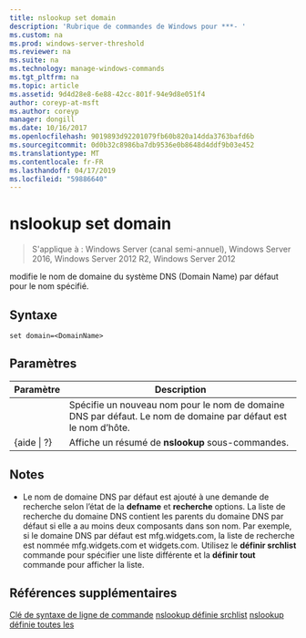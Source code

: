 ```yaml
---
title: nslookup set domain
description: 'Rubrique de commandes de Windows pour ***- '
ms.custom: na
ms.prod: windows-server-threshold
ms.reviewer: na
ms.suite: na
ms.technology: manage-windows-commands
ms.tgt_pltfrm: na
ms.topic: article
ms.assetid: 9d4d28e8-6e88-42cc-801f-94e9d8e051f4
author: coreyp-at-msft
ms.author: coreyp
manager: dongill
ms.date: 10/16/2017
ms.openlocfilehash: 9019893d92201079fb60b820a14dda3763bafd6b
ms.sourcegitcommit: 0d0b32c8986ba7db9536e0b8648d4ddf9b03e452
ms.translationtype: MT
ms.contentlocale: fr-FR
ms.lasthandoff: 04/17/2019
ms.locfileid: "59886640"
---
```

# <a name="nslookup-set-domain"></a>nslookup set domain

>S'applique à : Windows Server (canal semi-annuel), Windows Server 2016, Windows Server 2012 R2, Windows Server 2012

modifie le nom de domaine du système DNS (Domain Name) par défaut pour le nom spécifié.
## <a name="syntax"></a>Syntaxe
```
set domain=<DomainName>
```
## <a name="parameters"></a>Paramètres
|Paramètre|Description|
|-------|--------|
|<DomainName>|Spécifie un nouveau nom pour le nom de domaine DNS par défaut. Le nom de domaine par défaut est le nom d’hôte.|
|{aide &#124; ?}|Affiche un résumé de **nslookup** sous-commandes.|
## <a name="remarks"></a>Notes
-   Le nom de domaine DNS par défaut est ajouté à une demande de recherche selon l’état de la **defname** et **recherche** options. La liste de recherche du domaine DNS contient les parents du domaine DNS par défaut si elle a au moins deux composants dans son nom. Par exemple, si le domaine DNS par défaut est mfg.widgets.com, la liste de recherche est nommée mfg.widgets.com et widgets.com. Utilisez le **définir srchlist** commande pour spécifier une liste différente et la **définir tout** commande pour afficher la liste.
## <a name="additional-references"></a>Références supplémentaires
[Clé de syntaxe de ligne de commande](command-line-syntax-key.md)
[nslookup définie srchlist](nslookup-set-srchlist.md)
[nslookup définie toutes les](nslookup-set-all.md)
